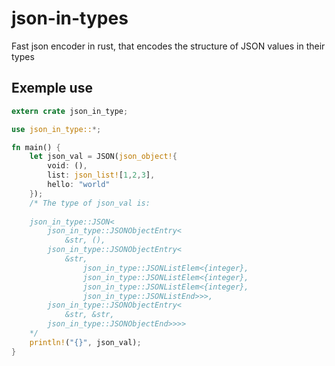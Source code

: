 # json-in-types
Fast json encoder in rust, that encodes the structure of JSON values in their types 

## Exemple use

```rust
extern crate json_in_type;

use json_in_type::*;

fn main() {
    let json_val = JSON(json_object!{
        void: (),
        list: json_list![1,2,3],
        hello: "world"
    });
    /* The type of json_val is:
    
    json_in_type::JSON<
        json_in_type::JSONObjectEntry<
            &str, (),
        json_in_type::JSONObjectEntry<
            &str,
                json_in_type::JSONListElem<{integer},
                json_in_type::JSONListElem<{integer},
                json_in_type::JSONListElem<{integer},
                json_in_type::JSONListEnd>>>,
        json_in_type::JSONObjectEntry<
            &str, &str,
        json_in_type::JSONObjectEnd>>>>
    */
    println!("{}", json_val);
}
```